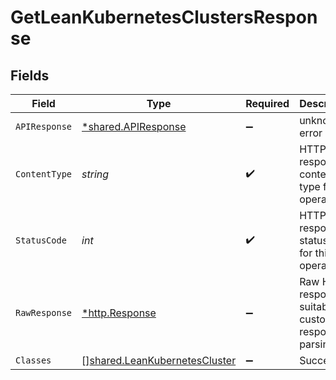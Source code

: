 # GetLeanKubernetesClustersResponse


## Fields

| Field                                                                          | Type                                                                           | Required                                                                       | Description                                                                    |
| ------------------------------------------------------------------------------ | ------------------------------------------------------------------------------ | ------------------------------------------------------------------------------ | ------------------------------------------------------------------------------ |
| `APIResponse`                                                                  | [*shared.APIResponse](../../models/shared/apiresponse.md)                      | :heavy_minus_sign:                                                             | unknown error                                                                  |
| `ContentType`                                                                  | *string*                                                                       | :heavy_check_mark:                                                             | HTTP response content type for this operation                                  |
| `StatusCode`                                                                   | *int*                                                                          | :heavy_check_mark:                                                             | HTTP response status code for this operation                                   |
| `RawResponse`                                                                  | [*http.Response](https://pkg.go.dev/net/http#Response)                         | :heavy_minus_sign:                                                             | Raw HTTP response; suitable for custom response parsing                        |
| `Classes`                                                                      | [][shared.LeanKubernetesCluster](../../models/shared/leankubernetescluster.md) | :heavy_minus_sign:                                                             | Success                                                                        |